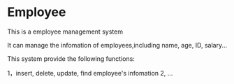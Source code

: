# Employee

This is a employee management system

It can manage the infomation of employees,including name, age, ID, salary...

This system provide the following functions:

1，insert, delete, update, find employee's infomation
2, ...

